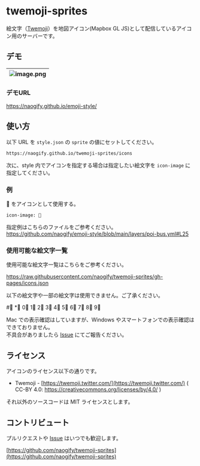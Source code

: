 # twemoji-sprites

絵文字（[Twemoji](https://twemoji.twitter.com/)）を地図アイコン(Mapbox GL JS)として配信しているアイコン用のサーバーです。

## デモ

|![image.png](https://qiita-image-store.s3.ap-northeast-1.amazonaws.com/0/142797/f2bbbe57-da57-ac0a-1439-3e48177627aa.png)|
|:--|


### デモURL
https://naogify.github.io/emoji-style/


## 使い方

以下 URL を `style.json` の `sprite` の値にセットしてください。

```
https://naogify.github.io/twemoji-sprites/icons
```

次に、style 内でアイコンを指定する場合は指定したい絵文字を `icon-image` に指定してください。

### 例

🚌 をアイコンとして使用する。

```
icon-image: 🚌
```

指定例はこちらのファイルをご参考ください。https://github.com/naogify/emoji-style/blob/main/layers/poi-bus.yml#L25

### 使用可能な絵文字一覧

使用可能な絵文字一覧はこちらをご参考ください。

https://raw.githubusercontent.com/naogify/twemoji-sprites/gh-pages/icons.json



以下の絵文字や一部の絵文字は使用できません。ご了承ください。

#⃣ *⃣ 0⃣ 1⃣ 2⃣ 3⃣ 4⃣ 5⃣ 6⃣ 7⃣ 8⃣ 9⃣

Mac での表示確認はしていますが、Windows やスマートフォンでの表示確認はできておりません。  
不具合がありましたら [Issue](https://github.com/naogify/twemoji-sprites/issues/new) にてご報告ください。

## ライセンス

アイコンのライセンス以下の通りです。

- Twemoji - [https://twemoji.twitter.com/](https://twemoji.twitter.com/) ( CC-BY 4.0: https://creativecommons.org/licenses/by/4.0/ )

それ以外のソースコードは MIT ライセンスとします。

## コントリビュート

プルリクエストや [Issue](https://github.com/naogify/twemoji-sprites/issues/new) はいつでも歓迎します。

[https://github.com/naogify/twemoji-sprites](https://github.com/naogify/twemoji-sprites)
